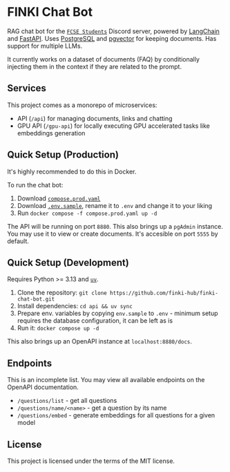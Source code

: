 # FINKI Chat Bot

RAG chat bot for the [`FCSE Students`](https://discord.gg/finki-studenti-810997107376914444) Discord server, powered by [LangChain](https://github.com/langchain-ai/langchain) and [FastAPI](https://github.com/fastapi/fastapi). Uses [PostgreSQL](https://github.com/postgres/postgres) and [pgvector](https://github.com/pgvector/pgvector) for keeping documents. Has support for multiple LLMs.

It currently works on a dataset of documents (FAQ) by conditionally injecting them in the context if they are related to the prompt.

## Services

This project comes as a monorepo of microservices:

- API (`/api`) for managing documents, links and chatting
- GPU API (`/gpu-api`) for locally executing GPU accelerated tasks like embeddings generation

## Quick Setup (Production)

It's highly recommended to do this in Docker.

To run the chat bot:

1. Download [`compose.prod.yaml`](./compose.prod.yaml)
2. Download [`.env.sample`](.env.sample), rename it to `.env` and change it to your liking
3. Run `docker compose -f compose.prod.yaml up -d`

The API will be running on port `8880`. This also brings up a `pgAdmin` instance. You may use it to view or create documents. It's accesible on port `5555` by default.

## Quick Setup (Development)

Requires Python >= 3.13 and [`uv`](https://github.com/astral-sh/uv).

1. Clone the repository: `git clone https://github.com/finki-hub/finki-chat-bot.git`
2. Install dependencies: `cd api && uv sync`
3. Prepare env. variables by copying `env.sample` to `.env` - minimum setup requires the database configuration, it can be left as is
4. Run it: `docker compose up -d`

This also brings up an OpenAPI instance at `localhost:8880/docs`.

## Endpoints

This is an incomplete list. You may view all available endpoints on the OpenAPI documentation.

- `/questions/list` - get all questions
- `/questions/name/<name>` - get a question by its name
- `/questions/embed` - generate embeddings for all questions for a given model

## License

This project is licensed under the terms of the MIT license.
